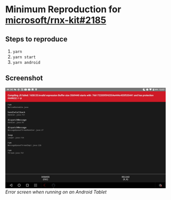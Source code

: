# Minimum Reproduction for [microsoft/rnx-kit#2185](https://github.com/microsoft/rnx-kit/issues/2185)

## Steps to reproduce

1. `yarn`
1. `yarn start`
1. `yarn android`

## Screenshot

![Error Screenshot](./error-screenshot.jpg)
_Error screen when running on an Android Tablet_
